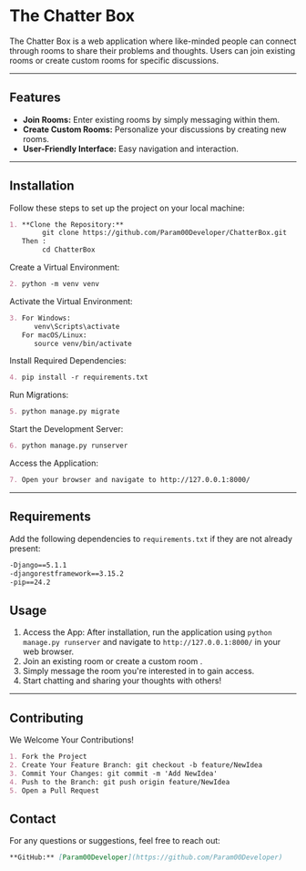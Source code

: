 # The Chatter Box

The Chatter Box is a web application where like-minded people can connect through rooms to share their problems and thoughts. Users can join existing rooms or create custom rooms for specific discussions.

---

## Features

- **Join Rooms:** Enter existing rooms by simply messaging within them.  
- **Create Custom Rooms:** Personalize your discussions by creating new rooms.  
- **User-Friendly Interface:** Easy navigation and interaction.  

---

## Installation

Follow these steps to set up the project on your local machine:

```markdown
1. **Clone the Repository:**
        git clone https://github.com/Param00Developer/ChatterBox.git
   Then :
        cd ChatterBox
```
Create a Virtual Environment:

```markdown
2. python -m venv venv
```

Activate the Virtual Environment:
```markdown
3. For Windows:
      venv\Scripts\activate
   For macOS/Linux:
      source venv/bin/activate
```

Install Required Dependencies:

```markdown
4. pip install -r requirements.txt
```

Run Migrations:
```markdown
5. python manage.py migrate
```
Start the Development Server:
```markdown
6. python manage.py runserver
```
Access the Application:
```markdown
7. Open your browser and navigate to http://127.0.0.1:8000/
```

---

## Requirements

Add the following dependencies to `requirements.txt` if they are not already present:

```markdown
-Django==5.1.1
-djangorestframework==3.15.2
-pip==24.2 
```
## Usage
1. Access the App: After installation, run the application using ``python manage.py runserver`` and navigate to ``http://127.0.0.1:8000/`` in your web browser.  
2. Join an existing room or create a custom room . 
3. Simply message the room you're interested in to gain access.
4. Start chatting and sharing your thoughts with others!

---
## Contributing
 We Welcome Your Contributions!
```markdown
1. Fork the Project
2. Create Your Feature Branch: git checkout -b feature/NewIdea
3. Commit Your Changes: git commit -m 'Add NewIdea'
4. Push to the Branch: git push origin feature/NewIdea
5. Open a Pull Request
```
## Contact
For any questions or suggestions, feel free to reach out:

```markdown
**GitHub:** [Param00Developer](https://github.com/Param00Developer)
```
